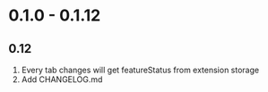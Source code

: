 # 0.1.0 - 0.1.12
## 0.12
1. Every tab changes will get featureStatus from extension storage
2. Add CHANGELOG.md